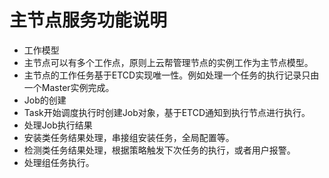# 主节点服务功能说明
* 工作模型
 * 主节点可以有多个工作点，原则上云帮管理节点的实例工作为主节点模型。
 * 主节点的工作任务基于ETCD实现唯一性。例如处理一个任务的执行记录只由一个Master实例完成。
* Job的创建
 * Task开始调度执行时创建Job对象，基于ETCD通知到执行节点进行执行。
* 处理Job执行结果
 * 安装类任务结果处理，串接组安装任务，全局配置等。
 * 检测类任务结果处理，根据策略触发下次任务的执行，或者用户报警。
 * 处理组任务执行。

